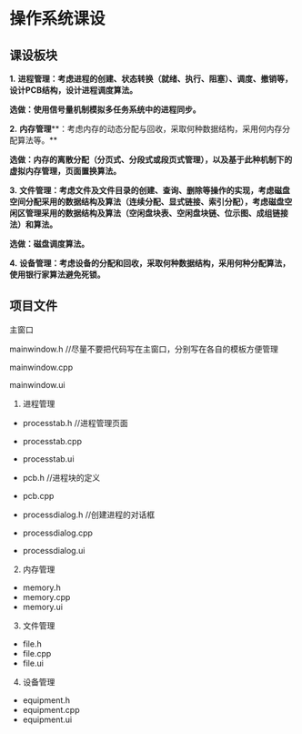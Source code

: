 # 操作系统课设

## 课设板块

**1.**    **进程管理：考虑进程的创建、状态转换（就绪、执行、阻塞）、调度、撤销等，设计****PCB****结构，设计进程调度算法。**

**选做：使用信号量机制模拟多任务系统中的进程同步。**

 

**2.**    **内存管理****：考虑内存的动态分配与回收，采取何种数据结构，采用何内存分配算法等。**

**选做：内存的离散分配（分页式、分段式或段页式管理），以及基于此种机制下的虚拟内存管理，页面置换算法。**

 

**3.**    **文件管理：考虑文件及文件目录的创建、查询、删除等操作的实现，考虑磁盘空间分配采用的数据结构及算法（连续分配、显式链接、索引分配），考虑磁盘空闲区管理采用的数据结构及算法（空闲盘块表、空闲盘块链、位示图、成组链接法）和算法。**

**选做：磁盘调度算法。**

 

**4.**    **设备管理：考虑设备的分配和回收，采取何种数据结构，采用何种分配算法，使用银行家算法避免死锁。**





## 项目文件

主窗口

mainwindow.h		//尽量不要把代码写在主窗口，分别写在各自的模板方便管理

mainwindow.cpp

mainwindow.ui





1. 进程管理

* processtab.h          //进程管理页面
* processtab.cpp
* processtab.ui



* pcb.h				 //进程块的定义
* pcb.cpp



* processdialog.h       //创建进程的对话框
* processdialog.cpp
* processdialog.ui



2. 内存管理

* memory.h
* memory.cpp
* memory.ui



3. 文件管理

* file.h
* file.cpp
* file.ui



4. 设备管理

* equipment.h
* equipment.cpp
* equipment.ui